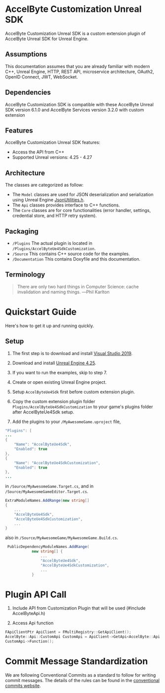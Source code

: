# AccelByte Customization Unreal SDK

AccelByte Customization Unreal SDK is a custom extension plugin of AccelByte Unreal SDK for Unreal Engine.

## Assumptions

This documentation assumes that you are already familiar with modern C++, Unreal Engine, HTTP, REST API, microservice architecture, OAuth2, OpenID Connect, JWT, WebSocket.

## Dependencies

AccelByte Customization SDK is compatible with these AccelByte Unreal SDK version 6.1.0 and AccelByte Services version 3.2.0 with custom extension

## Features

AccelByte Customization Unreal SDK features:

- Access the API from C++
- Supported Unreal versions: 4.25 - 4.27

## Architecture

The classes are categorized as follow:

- The `Model` classes are used for JSON deserialization and serialization using Unreal Engine [JsonUtilities.h](https://api.unrealengine.com/INT/API/Runtime/JsonUtilities/).
- The `Api` classes provides interface to C++ functions.
- The `Core` classes are for core functionalities (error handler, settings, credential store, and HTTP retry system). 

## Packaging

- `/Plugins` The actual plugin is located in `/Plugins/AccelByteUe4SdkCustomization`.
- `/Source` This contains C++ source code for the examples.
- `/Documentation` This contains Doxyfile and this documentation.
  
## Terminology

> There are only two hard things in Computer Science: cache invalidation and naming things. ―Phil Karlton

# Quickstart Guide

Here's how to get it up and running quickly.

## Setup

1. The first step is to download and install [Visual Studio 2019](https://visualstudio.microsoft.com/downloads/).

2. Download and install [Unreal Engine 4.25](https://www.unrealengine.com).

3. If you want to run the examples, skip to step 7.

4. Create or open existing Unreal Engine project.

5. Setup `AccelByteUe4Sdk` first before custom extension plugin. 

6. Copy the custom extension plugin folder `Plugins/AccelByteUe4SdkCustomization` to your game's plugins folder after AccelByteUe4Sdk setup. 

7. Add the plugins to your `/MyAwesomeGame.uproject` file,
```java
"Plugins": [
...
{
    "Name": "AccelByteUe4Sdk",
    "Enabled": true
},
{
    "Name": "AccelByteUe4SdkCustomization",
    "Enabled": true
},
...
```
in `/Source/MyAwesomeGame.Target.cs`, and in `/Source/MyAwesomeGameEditor.Target.cs`.
```cs
ExtraModuleNames.AddRange(new string[]
{
    ...
    "AccelByteUe4Sdk",
    "AccelByteUe4SdkCustomization",
    ...
}
```
also in `/Source/MyAwesomeGame/MyAwesomeGame.Build.cs`.
```cs
 PublicDependencyModuleNames.AddRange(
			new string[] {
				...
                "AccelByteUe4Sdk",
                "AccelByteUe4SdkCustomization",
                ...
            }
```

# Plugin API Call

1. Include API from Customization Plugin that will be used (#include AccelByte<ApiName>Api.h)

2. Access Api function 
```cpp
FApiClientPtr ApiClient = FMultiRegistry::GetApiClient();
AccelByte::Api::CustomApi CustomApi = ApiClient->GetApi<AccelByte::Api::CustomApi>();
CustomApi->Function();
```



# Commit Message Standardization

We are following Conventional Commits as a standard to follow for writing commit messages. The details of the rules can be found in the [conventional commits website](https://www.conventionalcommits.org/en/v1.0.0/). 
